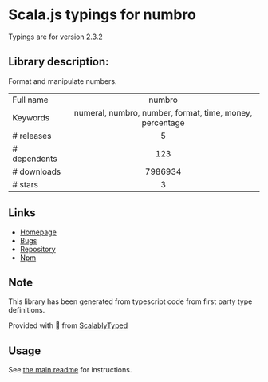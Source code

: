 
# Scala.js typings for numbro

Typings are for version 2.3.2

## Library description:
Format and manipulate numbers.

|                    |                 |
| ------------------ | :-------------: |
| Full name          | numbro |
| Keywords           | numeral, numbro, number, format, time, money, percentage |
| # releases         | 5 |
| # dependents       | 123 |
| # downloads        | 7986934 |
| # stars            | 3 |

## Links
- [Homepage](http://numbrojs.com)
- [Bugs](https://github.com/BenjaminVanRyseghem/numbro/issues)
- [Repository](https://github.com/BenjaminVanRyseghem/numbro)
- [Npm](https://www.npmjs.com/package/numbro)
    


## Note
This library has been generated from typescript code from first party type definitions.

Provided with :purple_heart: from [ScalablyTyped](https://github.com/oyvindberg/ScalablyTyped)

## Usage
See [the main readme](../../readme.md) for instructions.


